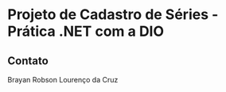 # Projeto de Cadastro de Séries - Prática .NET com a DIO
 


## Contato

Brayan Robson Lourenço da Cruz
